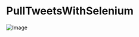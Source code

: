# PullTweetsWithSelenium


![Image](https://selenium-python.com/wp-content/uploads/2017/11/cropped-logo-mini.png)
